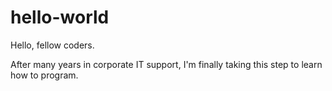 # hello-world

Hello, fellow coders.

After many years in corporate IT support, I'm finally taking this step to learn how to program.
